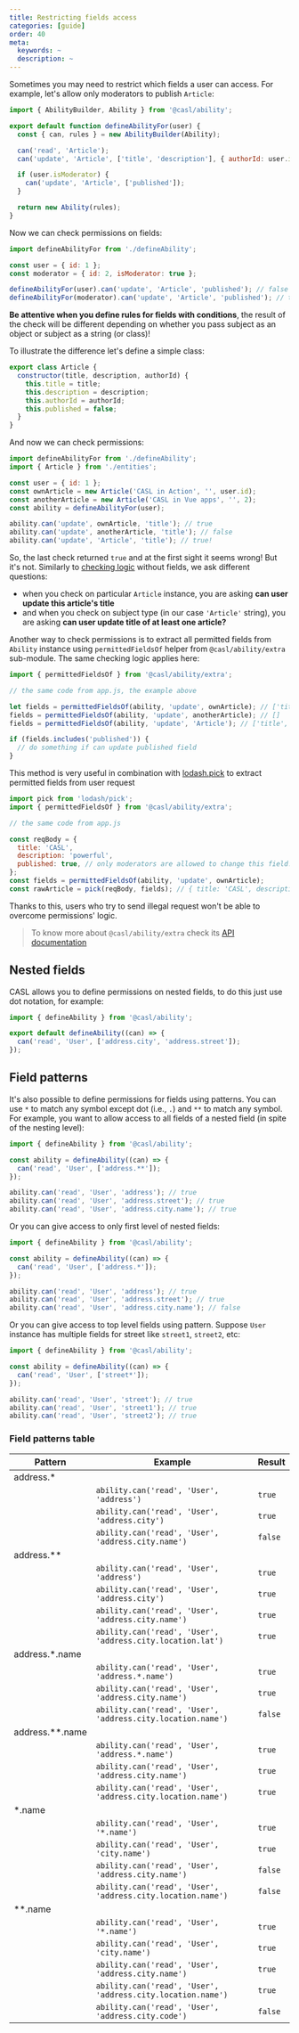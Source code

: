 ```yaml
---
title: Restricting fields access
categories: [guide]
order: 40
meta:
  keywords: ~
  description: ~
---
```


Sometimes you may need to restrict which fields a user can access. For example, let's allow only moderators to publish `Article`:

```js @{data-filename="defineAbility.js"}
import { AbilityBuilder, Ability } from '@casl/ability';

export default function defineAbilityFor(user) {
  const { can, rules } = new AbilityBuilder(Ability);

  can('read', 'Article');
  can('update', 'Article', ['title', 'description'], { authorId: user.id });

  if (user.isModerator) {
    can('update', 'Article', ['published']);
  }

  return new Ability(rules);
}
```

Now we can check permissions on fields:

```js
import defineAbilityFor from './defineAbility';

const user = { id: 1 };
const moderator = { id: 2, isModerator: true };

defineAbilityFor(user).can('update', 'Article', 'published'); // false
defineAbilityFor(moderator).can('update', 'Article', 'published'); // true
```

**Be attentive when you define rules for fields with conditions**, the result of the check will be different depending on whether you pass subject as an object or subject as a string (or class)!

To illustrate the difference let's define a simple class:

```js @{data-filename="entities.js"}
export class Article {
  constructor(title, description, authorId) {
    this.title = title;
    this.description = description;
    this.authorId = authorId;
    this.published = false;
  }
}
```

And now we can check permissions:

```js @{data-filename="app.js"}
import defineAbilityFor from './defineAbility';
import { Article } from './entities';

const user = { id: 1 };
const ownArticle = new Article('CASL in Action', '', user.id);
const anotherArticle = new Article('CASL in Vue apps', '', 2);
const ability = defineAbilityFor(user);

ability.can('update', ownArticle, 'title'); // true
ability.can('update', anotherArticle, 'title'); // false
ability.can('update', 'Article', 'title'); // true!
```

So, the last check returned `true` and at the first sight it seems wrong! But it's not. Similarly to [checking logic](../intro#checking-logic) without fields, we ask different questions:

* when you check on particular `Article` instance, you are asking **can user update this article's title**
* and when you check on subject type (in our case `'Article'` string), you are asking **can user update title of at least one article?**

Another way to check permissions is to extract all permitted fields from `Ability` instance using `permittedFieldsOf` helper from `@casl/ability/extra` sub-module. The same checking logic applies here:

```js
import { permittedFieldsOf } from '@casl/ability/extra';

// the same code from app.js, the example above

let fields = permittedFieldsOf(ability, 'update', ownArticle); // ['title', 'description']
fields = permittedFieldsOf(ability, 'update', anotherArticle); // []
fields = permittedFieldsOf(ability, 'update', 'Article'); // ['title', 'description'] !

if (fields.includes('published')) {
  // do something if can update published field
}
```

This method is very useful in combination with [lodash.pick] to extract permitted fields from user request

[lodash.pick]: https://lodash.com/docs/4.17.15#pick

```js
import pick from 'lodash/pick';
import { permittedFieldsOf } from '@casl/ability/extra';

// the same code from app.js

const reqBody = {
  title: 'CASL',
  description: 'powerful',
  published: true, // only moderators are allowed to change this field!
};
const fields = permittedFieldsOf(ability, 'update', ownArticle);
const rawArticle = pick(reqBody, fields); // { title: 'CASL', description: 'powerful' }
```

Thanks to this, users who try to send illegal request won't be able to overcome permissions' logic.

> To know more about `@casl/ability/extra` check its [API documentation](../../api#extra-submodule)

## Nested fields

CASL allows you to define permissions on nested fields, to do this just use dot notation, for example:

```js
import { defineAbility } from '@casl/ability';

export default defineAbility((can) => {
  can('read', 'User', ['address.city', 'address.street']);
});
```

## Field patterns

It's also possible to define permissions for fields using patterns. You can use `*` to match any symbol except dot (i.e., `.`) and `**` to match any symbol. For example, you want to allow access to all fields of a nested field (in spite of the nesting level):

```js
import { defineAbility } from '@casl/ability';

const ability = defineAbility((can) => {
  can('read', 'User', ['address.**']);
});

ability.can('read', 'User', 'address'); // true
ability.can('read', 'User', 'address.street'); // true
ability.can('read', 'User', 'address.city.name'); // true
```

Or you can give access to only first level of nested fields:

```js
import { defineAbility } from '@casl/ability';

const ability = defineAbility((can) => {
  can('read', 'User', ['address.*']);
});

ability.can('read', 'User', 'address'); // true
ability.can('read', 'User', 'address.street'); // true
ability.can('read', 'User', 'address.city.name'); // false
```

Or you can give access to top level fields using pattern. Suppose `User` instance has multiple fields for street like `street1`, `street2`, etc:

```js
import { defineAbility } from '@casl/ability';

const ability = defineAbility((can) => {
  can('read', 'User', ['street*']);
});

ability.can('read', 'User', 'street'); // true
ability.can('read', 'User', 'street1'); // true
ability.can('read', 'User', 'street2'); // true
```

### Field patterns table

| Pattern         | Example      | Result    |
| --------------- | -------------| --------- |
| address.*       |
|                 | `ability.can('read', 'User', 'address')`           | `true`  |
|                 | `ability.can('read', 'User', 'address.city')`      | `true`  |
|                 | `ability.can('read', 'User', 'address.city.name')` | `false` |
| address.**      |
|                 | `ability.can('read', 'User', 'address')`           | `true` |
|                 | `ability.can('read', 'User', 'address.city')`      | `true` |
|                 | `ability.can('read', 'User', 'address.city.name')` | `true` |
|                 | `ability.can('read', 'User', 'address.city.location.lat')` | `true` |
| address.*.name  |
|                 | `ability.can('read', 'User', 'address.*.name')`    | `true` |
|                 | `ability.can('read', 'User', 'address.city.name')` | `true` |
|                 | `ability.can('read', 'User', 'address.city.location.name')` | `false` |
| address.**.name |
|                 | `ability.can('read', 'User', 'address.*.name')`    | `true` |
|                 | `ability.can('read', 'User', 'address.city.name')` | `true` |
|                 | `ability.can('read', 'User', 'address.city.location.name')` | `true` |
| *.name          |
|                 | `ability.can('read', 'User', '*.name')`            | `true` |
|                 | `ability.can('read', 'User', 'city.name')`         | `true` |
|                 | `ability.can('read', 'User', 'address.city.name')` | `false` |
|                 | `ability.can('read', 'User', 'address.city.location.name')` | `false` |
| **.name         |
|                 | `ability.can('read', 'User', '*.name')`            | `true` |
|                 | `ability.can('read', 'User', 'city.name')`         | `true` |
|                 | `ability.can('read', 'User', 'address.city.name')` | `true` |
|                 | `ability.can('read', 'User', 'address.city.location.name')` | `true` |
|                 | `ability.can('read', 'User', 'address.city.code')` | `false` |
